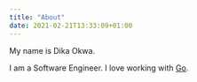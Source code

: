 ```yaml
---
title: "About"
date: 2021-02-21T13:33:09+01:00
---
```


My name is Dika Okwa.

I am a Software Engineer. I love working with [Go](https://golang.org/).
